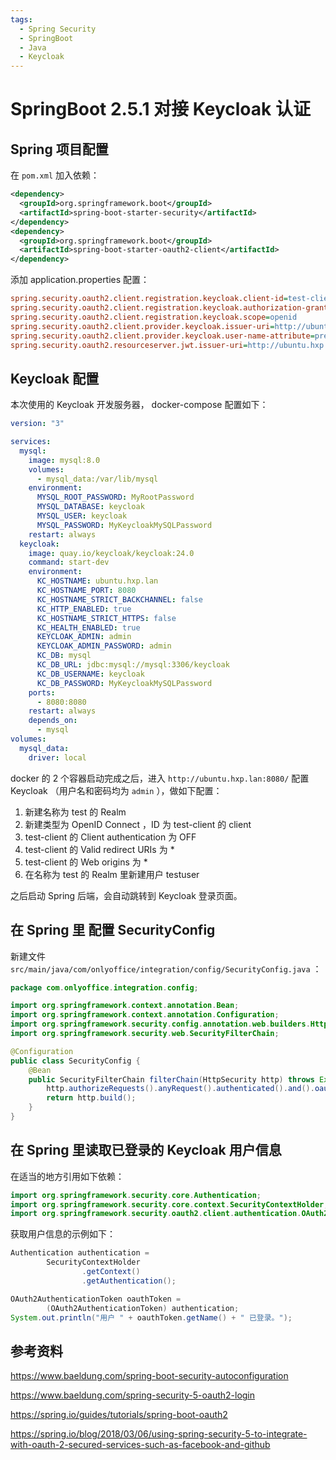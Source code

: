 ```yaml
---
tags:
  - Spring Security
  - SpringBoot
  - Java
  - Keycloak
---
```


# SpringBoot 2.5.1 对接 Keycloak 认证

## Spring 项目配置

在 `pom.xml` 加入依赖：

```xml
<dependency>
  <groupId>org.springframework.boot</groupId>
  <artifactId>spring-boot-starter-security</artifactId>
</dependency>
<dependency>
  <groupId>org.springframework.boot</groupId>
  <artifactId>spring-boot-starter-oauth2-client</artifactId>
</dependency>
```

添加 application.properties 配置：

```ini
spring.security.oauth2.client.registration.keycloak.client-id=test-client
spring.security.oauth2.client.registration.keycloak.authorization-grant-type=authorization_code
spring.security.oauth2.client.registration.keycloak.scope=openid
spring.security.oauth2.client.provider.keycloak.issuer-uri=http://ubuntu.hxp.lan:8080/realms/test
spring.security.oauth2.client.provider.keycloak.user-name-attribute=preferred_username
spring.security.oauth2.resourceserver.jwt.issuer-uri=http://ubuntu.hxp.lan:8080/realms/test
```

## Keycloak 配置

本次使用的 Keycloak 开发服务器， docker-compose 配置如下：

```yaml
version: "3"

services:
  mysql:
    image: mysql:8.0
    volumes:
      - mysql_data:/var/lib/mysql
    environment:
      MYSQL_ROOT_PASSWORD: MyRootPassword
      MYSQL_DATABASE: keycloak
      MYSQL_USER: keycloak
      MYSQL_PASSWORD: MyKeycloakMySQLPassword
    restart: always
  keycloak:
    image: quay.io/keycloak/keycloak:24.0
    command: start-dev
    environment:
      KC_HOSTNAME: ubuntu.hxp.lan
      KC_HOSTNAME_PORT: 8080
      KC_HOSTNAME_STRICT_BACKCHANNEL: false
      KC_HTTP_ENABLED: true
      KC_HOSTNAME_STRICT_HTTPS: false
      KC_HEALTH_ENABLED: true
      KEYCLOAK_ADMIN: admin
      KEYCLOAK_ADMIN_PASSWORD: admin
      KC_DB: mysql
      KC_DB_URL: jdbc:mysql://mysql:3306/keycloak
      KC_DB_USERNAME: keycloak
      KC_DB_PASSWORD: MyKeycloakMySQLPassword
    ports:
      - 8080:8080
    restart: always
    depends_on:
      - mysql
volumes:
  mysql_data:
    driver: local
```

docker 的 2 个容器启动完成之后，进入 `http://ubuntu.hxp.lan:8080/` 配置 Keycloak （用户名和密码均为 `admin` ），做如下配置：

1. 新建名称为 test 的 Realm
2. 新建类型为 OpenID Connect ，ID 为 test-client 的 client
3. test-client 的 Client authentication 为 OFF
4. test-client 的 Valid redirect URIs 为 \*
5. test-client 的 Web origins 为 \*
6. 在名称为 test 的 Realm 里新建用户 testuser

之后启动 Spring 后端，会自动跳转到 Keycloak 登录页面。

## 在 Spring 里 配置 SecurityConfig

新建文件 `src/main/java/com/onlyoffice/integration/config/SecurityConfig.java` ：

```java
package com.onlyoffice.integration.config;

import org.springframework.context.annotation.Bean;
import org.springframework.context.annotation.Configuration;
import org.springframework.security.config.annotation.web.builders.HttpSecurity;
import org.springframework.security.web.SecurityFilterChain;

@Configuration
public class SecurityConfig {
    @Bean
    public SecurityFilterChain filterChain(HttpSecurity http) throws Exception {
        http.authorizeRequests().anyRequest().authenticated().and().oauth2Login();
        return http.build();
    }
}

```

## 在 Spring 里读取已登录的 Keycloak 用户信息

在适当的地方引用如下依赖：

```java
import org.springframework.security.core.Authentication;
import org.springframework.security.core.context.SecurityContextHolder;
import org.springframework.security.oauth2.client.authentication.OAuth2AuthenticationToken;
```

获取用户信息的示例如下：

```java
Authentication authentication =
        SecurityContextHolder
                .getContext()
                .getAuthentication();

OAuth2AuthenticationToken oauthToken =
        (OAuth2AuthenticationToken) authentication;
System.out.println("用户 " + oauthToken.getName() + " 已登录。");
```

## 参考资料

https://www.baeldung.com/spring-boot-security-autoconfiguration

https://www.baeldung.com/spring-security-5-oauth2-login

https://spring.io/guides/tutorials/spring-boot-oauth2

https://spring.io/blog/2018/03/06/using-spring-security-5-to-integrate-with-oauth-2-secured-services-such-as-facebook-and-github
